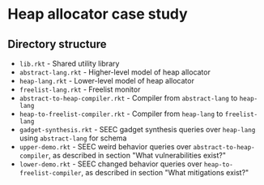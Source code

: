 # Heap allocator case study

## Directory structure
* `lib.rkt` - Shared utility library
* `abstract-lang.rkt` - Higher-level model of heap allocator
* `heap-lang.rkt` - Lower-level model of heap allocator
* `freelist-lang.rkt` - Freelist monitor
* `abstract-to-heap-compiler.rkt` - Compiler from `abstract-lang` to `heap-lang`
* `heap-to-freelist-compiler.rkt` - Compiler from `heap-lang` to `freelist-lang`
* `gadget-synthesis.rkt` - SEEC gadget synthesis queries over `heap-lang` using `abstract-lang` for schema
* `upper-demo.rkt` - SEEC weird behavior queries over `abstract-to-heap-compiler`, as described in section "What vulnerabilities exist?" 
* `lower-demo.rkt` - SEEC changed behavior queries over `heap-to-freelist-compiler`, as described in section "What mitigations exist?"
